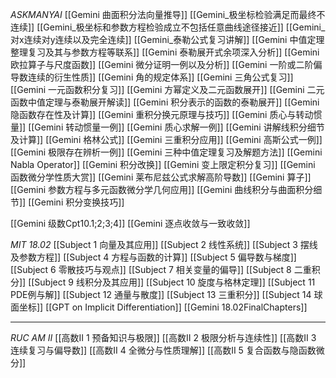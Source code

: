 *ASKMANYAI*
[[Gemini 曲面积分法向量推导]]
[[Gemini_极坐标检验满足而最终不连续]]
[[Gemini_极坐标和参数方程检验成立不包括任意曲线途径接近]]
[[Gemini_对x连续对y连续以及完全连续]]
[[Gemini_泰勒公式复习讲解]]
[[Gemini 中值定理整理复习及其与参数方程等联系]]
[[Gemini 泰勒展开式余项深入分析]]
[[Gemini 欧拉算子与尺度函数]]
[[Gemini 微分证明一例以及分析]]
[[Gemini 一阶或二阶偏导数连续的衍生性质]]
[[Gemini 角的规定体系]]
[[Gemini 三角公式复习]]
[[Gemini 一元函数积分复习]]
[[Gemini 方幂定义及二元函数展开]]
[[Gemini 二元函数中值定理与泰勒展开解读]]
[[Gemini 积分表示的函数的泰勒展开]]
[[Gemini 隐函数存在性及计算]]
[[Gemini 重积分换元原理与技巧]]
[[Gemini 质心与转动惯量]]
[[Gemini 转动惯量一例]]
[[Gemini 质心求解一例]]
[[Gemini 讲解线积分细节及计算]]
[[Gemini 格林公式]]
[[Gemini 三重积分应用]]
[[Gemini 高斯公式一例]]
[[Gemini 极限存在辨析一例]]
[[Gemini 三种中值定理复习及解题方法]]
[[Gemini Nabla Operator]]
[[Gemini 积分改换]]
[[Gemini 变上限定积分复习]]
[[Gemini 函数微分学性质大赏]]
[[Gemini 莱布尼兹公式求解高阶导数]]
[[Gemini 算子]]
[[Gemini 参数方程与多元函数微分学几何应用]]
[[Gemini 曲线积分与曲面积分细节]]
[[Gemini 积分变换技巧]]

[[Gemini 级数Cpt10.1;2;3;4]]
[[Gemini 逐点收敛与一致收敛]]



*MIT 18.02*
[[Subject 1 向量及其应用]]
[[Subject 2 线性系统]]
[[Subject 3 摆线及参数方程]]
[[Subject 4 方程与函数的计算]]
[[Subject 5 偏导数与梯度]]
[[Subject 6 零散技巧与观点]]
[[Subject 7 相关变量的偏导]]
[[Subject 8 二重积分]]
[[Subject 9 线积分及其应用]]
[[Subject 10 旋度与格林定理]]
[[Subject 11 PDE例与解]]
[[Subject 12 通量与散度]]
[[Subject 13 三重积分]]
[[Subject 14 球面坐标]]
[[GPT on Implicit Differentiation]]
[[Gemini 18.02FinalChapters]]

---

*RUC AM II*
[[高数II 1 预备知识与极限]]
[[高数II 2 极限分析与连续性]]
[[高数II 3 连续复习与偏导数]]
[[高数II 4 全微分与性质理解]]
[[高数II 5 复合函数与隐函数微分]]











